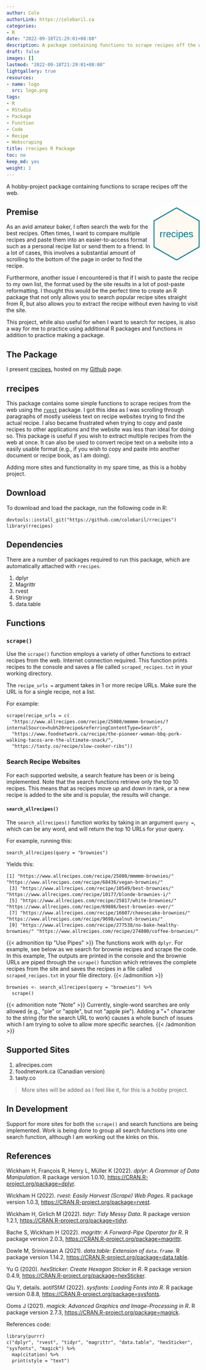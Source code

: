 ```yaml
---
author: Cole
authorLink: https://colebaril.ca
categories:
- R
date: "2022-09-18T21:29:01+08:00"
description: A package containing functions to scrape recipes off the web. 
draft: false
images: []
lastmod: "2022-09-18T21:29:01+08:00"
lightgallery: true
resources:
- name: logo
  src: logo.png
tags:
- R
- RStudio
- Package
- Function
- Code
- Recipe
- Webscraping
title: rrecipes R Package
toc: no
keep_md: yes
weight: 1
---
```


A hobby-project package containing functions to scrape recipes off the web. 

<!--more-->

## Premise <img src='logo.png' align="right" height="139" />

As an avid amateur baker, I often search the web for the best recipes. Often times, I want to compare multiple recipes and paste them into an easier-to-access format such as a personal recipe list or send them to a friend. In a lot of cases, this involves a substantial amount of scrolling to the bottom of the page in order to find the recipe. 

Furthermore, another issue I encountered is that if I wish to paste the recipe to my own list, the format used by the site results in a lot of post-paste reformatting. I thought this would be the perfect time to create an R package that not only allows you to search popular recipe sites straight from R, but also allows you to extract the recipe without even having to visit the site. 

This project, while also useful for when I want to search for recipes, is also a way for me to practice using additional R packages and functions in addition to practice making a package. 

## The Package 

I present [rrecipes](https://github.com/colebaril/rrecipes), hosted on my [Github](https://github.com/colebaril) page. 

## rrecipes

This package contains some simple functions to scrape recipes from the web using the [`rvest`](https://rvest.tidyverse.org/) package. I got this idea as I was scrolling through paragraphs of mostly useless text on recipe websites trying to find the actual recipe. I also became frustrated when trying to copy and paste recipes to other applications and the website was less than ideal for doing so. This package is useful if you wish to extract multiple recipes from the web at once. It can also be used to convert recipe text on a website into a easily usable format (e.g., if you wish to copy and paste into another document or recipe book, as I am doing). 

Adding more sites and functionality in my spare time, as this is a hobby project.

## Download

To download and load the package, run the following code in R: 

```{R, rrecipes download}
devtools::install_git("https://github.com/colebaril/rrecipes")
library(rrecipes)
```

## Dependencies

There are a number of packages required to run this package, which are automatically attached with `rrecipes`.

1. dplyr
2. Magrittr
3. rvest
4. Stringr
5. data.table

## Functions


### `scrape()`

Use the `scrape()` function employs a variety of other functions to extract recipes from the web. Internet connection required. This function prints recipes to the console and saves a file called `scraped_recipes.txt` in your working directory. 

The `recipe_urls =`  argument takes in 1 or more recipe URLs. Make sure the URL is for a single recipe, not a list.

For example:

```{R}
scrape(recipe_urls = c(
  "https://www.allrecipes.com/recipe/25080/mmmmm-brownies/?internalSource=hub%20recipe&referringContentType=Search",
  "https://www.foodnetwork.ca/recipe/the-pioneer-woman-bbq-pork-walking-tacos-are-the-ultimate-snack/",
  "https://tasty.co/recipe/slow-cooker-ribs")) 
```
### Search Recipe Websites 

For each supported website, a search feature has been or is being implemented. Note that the search functions retrieve only the top 10 recipes. This means that as recipes move up and down in rank, or a new recipe is added to the site and is popular, the results will change.

#### `search_allrecipes()`

The `search_allrecipes()` function works by taking in an argument `query =`, which can be any word, and will return the top 10 URLs for your query. 

For example, running this:

```{R}
search_allrecipes(query = "brownies")
```
Yields this:
```
[1] "https://www.allrecipes.com/recipe/25080/mmmmm-brownies/"            "https://www.allrecipes.com/recipe/68436/vegan-brownies/"           
 [3] "https://www.allrecipes.com/recipe/10549/best-brownies/"             "https://www.allrecipes.com/recipe/10177/blonde-brownies-i/"        
 [5] "https://www.allrecipes.com/recipe/25817/white-brownies/"            "https://www.allrecipes.com/recipe/69886/best-brownies-ever/"       
 [7] "https://www.allrecipes.com/recipe/16607/cheesecake-brownies/"       "https://www.allrecipes.com/recipe/9698/walnut-brownies/"           
 [9] "https://www.allrecipes.com/recipe/277538/no-bake-healthy-brownies/" "https://www.allrecipes.com/recipe/274800/coffee-brownies/"         
 ```
{{< admonition tip "Use Pipes" >}}
The functions work with `dplyr`. For example, see below as we search for brownie recipes and scrape the code. In this example, The outputs are printed in the console and the brownie URLs are piped through the `scrape()` function which retrieves the complete recipes from the site and saves the recipes in a file called `scraped_recipes.txt` in your file directory. 
{{< /admonition >}} 


```
brownies <- search_allrecipes(query = "brownies") %>% 
  scrape()
```

{{< admonition note "Note" >}}
Currently, single-word searches are only allowed (e.g., "pie" or "apple", but not "apple pie"). Adding a "+" character to the string (for the search URL to work) causes a whole bunch of issues which I am trying to solve to allow more specific searches.
{{< /admonition >}}

## Supported Sites

1. allrecipes.com
2. foodnetwork.ca (Canadian version)
3. tasty.co

> More sites will be added as I feel like it, for this is a hobby project.

## In Development 

Support for more sites for both the `scrape()` and search functions are being implemented. Work is being done to group all search functions into one search function, although I am working out the kinks on this. 

## References 

Wickham H, François R, Henry L, Müller K (2022). _dplyr: A Grammar of Data Manipulation_. R package version 1.0.10,
<https://CRAN.R-project.org/package=dplyr>.

Wickham H (2022). _rvest: Easily Harvest (Scrape) Web Pages_. R package version 1.0.3, <https://CRAN.R-project.org/package=rvest>.

Wickham H, Girlich M (2022). _tidyr: Tidy Messy Data_. R package version 1.2.1, <https://CRAN.R-project.org/package=tidyr>.

Bache S, Wickham H (2022). _magrittr: A Forward-Pipe Operator for R_. R package version 2.0.3,
<https://CRAN.R-project.org/package=magrittr>.

Dowle M, Srinivasan A (2021). _data.table: Extension of `data.frame`_. R package version 1.14.2,
<https://CRAN.R-project.org/package=data.table>.

Yu G (2020). _hexSticker: Create Hexagon Sticker in R_. R package version 0.4.9, <https://CRAN.R-project.org/package=hexSticker>.

Qiu Y, details. aotifSfAf (2022). _sysfonts: Loading Fonts into R_. R package version 0.8.8, <https://CRAN.R-project.org/package=sysfonts>.

Ooms J (2021). _magick: Advanced Graphics and Image-Processing in R_. R package version 2.7.3, <https://CRAN.R-project.org/package=magick>.

References code:

```{R}
library(purrr)
c("dplyr", "rvest", "tidyr", "magrittr", "data.table", "hexSticker", "sysfonts", "magick") %>%
  map(citation) %>%
  print(style = "text")
```